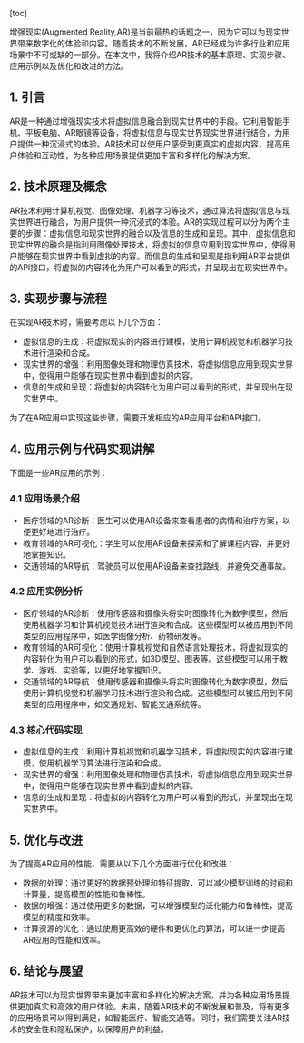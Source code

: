 
[toc]                    
                
                
增强现实(Augmented Reality,AR)是当前最热的话题之一，因为它可以为现实世界带来数字化的体验和内容。随着技术的不断发展，AR已经成为许多行业和应用场景中不可或缺的一部分。在本文中，我将介绍AR技术的基本原理、实现步骤、应用示例以及优化和改进的方法。

## 1. 引言

AR是一种通过增强现实技术将虚拟信息融合到现实世界中的手段。它利用智能手机、平板电脑、AR眼镜等设备，将虚拟信息与现实世界现实世界进行结合，为用户提供一种沉浸式的体验。AR技术可以使用户感受到更真实的虚拟内容，提高用户体验和互动性，为各种应用场景提供更加丰富和多样化的解决方案。

## 2. 技术原理及概念

AR技术利用计算机视觉、图像处理、机器学习等技术，通过算法将虚拟信息与现实世界进行融合，为用户提供一种沉浸式的体验。AR的实现过程可以分为两个主要的步骤：虚拟信息和现实世界的融合以及信息的生成和呈现。其中，虚拟信息和现实世界的融合是指利用图像处理技术，将虚拟的信息应用到现实世界中，使得用户能够在现实世界中看到虚拟的内容。而信息的生成和呈现是指利用AR平台提供的API接口，将虚拟的内容转化为用户可以看到的形式，并呈现出在现实世界中。

## 3. 实现步骤与流程

在实现AR技术时，需要考虑以下几个方面：

- 虚拟信息的生成：将虚拟现实的内容进行建模，使用计算机视觉和机器学习技术进行渲染和合成。
- 现实世界的增强：利用图像处理和物理仿真技术，将虚拟信息应用到现实世界中，使得用户能够在现实世界中看到虚拟的内容。
- 信息的生成和呈现：将虚拟的内容转化为用户可以看到的形式，并呈现出在现实世界中。

为了在AR应用中实现这些步骤，需要开发相应的AR应用平台和API接口。

## 4. 应用示例与代码实现讲解

下面是一些AR应用的示例：

### 4.1 应用场景介绍

- 医疗领域的AR诊断：医生可以使用AR设备来查看患者的病情和治疗方案，以便更好地进行治疗。
- 教育领域的AR可视化：学生可以使用AR设备来探索和了解课程内容，并更好地掌握知识。
- 交通领域的AR导航：驾驶员可以使用AR设备来查找路线，并避免交通事故。

### 4.2 应用实例分析

- 医疗领域的AR诊断：使用传感器和摄像头将实时图像转化为数字模型，然后使用机器学习和计算机视觉技术进行渲染和合成。这些模型可以被应用到不同类型的应用程序中，如医学图像分析、药物研发等。
- 教育领域的AR可视化：使用计算机视觉和自然语言处理技术，将虚拟现实的内容转化为用户可以看到的形式，如3D模型、图表等。这些模型可以用于教学、游戏、实验等，以更好地掌握知识。
- 交通领域的AR导航：使用传感器和摄像头将实时图像转化为数字模型，然后使用计算机视觉和机器学习技术进行渲染和合成。这些模型可以被应用到不同类型的应用程序中，如交通规划、智能交通系统等。

### 4.3 核心代码实现

- 虚拟信息的生成：利用计算机视觉和机器学习技术，将虚拟现实的内容进行建模，使用机器学习算法进行渲染和合成。
- 现实世界的增强：利用图像处理和物理仿真技术，将虚拟信息应用到现实世界中，使得用户能够在现实世界中看到虚拟的内容。
- 信息的生成和呈现：将虚拟的内容转化为用户可以看到的形式，并呈现出在现实世界中。

## 5. 优化与改进

为了提高AR应用的性能，需要从以下几个方面进行优化和改进：

- 数据的处理：通过更好的数据预处理和特征提取，可以减少模型训练的时间和计算量，提高模型的性能和鲁棒性。
- 数据的增强：通过使用更多的数据，可以增强模型的泛化能力和鲁棒性，提高模型的精度和效率。
- 计算资源的优化：通过使用更高效的硬件和更优化的算法，可以进一步提高AR应用的性能和效率。

## 6. 结论与展望

AR技术可以为现实世界带来更加丰富和多样化的解决方案，并为各种应用场景提供更加真实和高效的用户体验。未来，随着AR技术的不断发展和普及，将有更多的应用场景可以得到满足，如智能医疗、智能交通等。同时，我们需要关注AR技术的安全性和隐私保护，以保障用户的利益。

